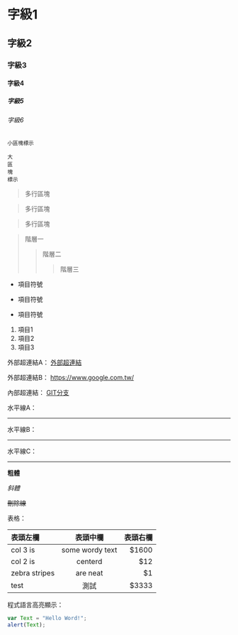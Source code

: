 
# 字級1
## 字級2
### 字級3
#### 字級4
##### 字級5
###### 字級6

`小區塊標示`

```
大
區
塊
標示
```

> 多行區塊

> 多行區塊

> 多行區塊


>階層一
>>階層二
>>>階層三

* 項目符號
+ 項目符號
- 項目符號

1. 項目1
2. 項目2
3. 項目3

外部超連結A： [外部超連結](https://www.google.com.tw/)

外部超連結B： <https://www.google.com.tw/>

內部超連結： [GIT分支](/cloud2018/readme.md)

水平線A：

***

水平線B：

___

水平線C：

---

**粗體**

*斜體*

~~刪除線~~

表格：

| 表頭左欄 | 表頭中欄 | 表頭右欄 |
| :------ | :------: | ------: |
| col 3 is | some wordy text | $1600 |
| col 2 is | centerd | $12 |
| zebra stripes | are neat | $1 |
| test | 測試 | $3333|

程式語言高亮顯示：
```js
var Text = "Hello Word!";
alert(Text);
```
